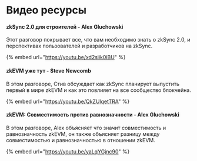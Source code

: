 # Видео ресурсы

#### zkSync 2.0 для строителей - Alex Gluchowski <a href="#zksync-2-0-for-builders-alex-gluchowski" id="zksync-2-0-for-builders-alex-gluchowski"></a>

Этот разговор покрывает все, что вам необходимо знать о zkSync 2.0, и перспективах пользователей и разработчиков на zkSync.

{% embed url="https://youtu.be/xd2siik0iBU" %}

#### zkEVM уже тут - Steve Newcomb <a href="#the-zkevm-is-here-steve-newcomb" id="the-zkevm-is-here-steve-newcomb"></a>

В этом разговоре, Стив обсуждает как zkSync планирует выпустить первый в мире zkEVM и как это повлияет на все сообщество блокчейна.

{% embed url="https://youtu.be/QkZUlqetTRA" %}

#### zkEVM: Совместимость против равнозначности  - Alex Gluchowski <a href="#zkevm-compatibility-vs-equivalence-alex-gluchowski" id="zkevm-compatibility-vs-equivalence-alex-gluchowski"></a>

В этом разговоре, Alex объясняет что значит совместимость и равнозначность zkEVM, он также объясняет разницу между совместимостью и равнозначностью в отношении zkEVM.

{% embed url="https://youtu.be/yaLqYGjnc90" %}
